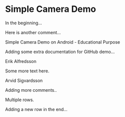 Simple Camera Demo
================

In the beginning...

Here is another comment...

Simple Camera Demo on Android - Educational Purpose

Adding some extra documentation for GitHub demo...

Erik Alfredsson

Some more text here.

Arvid Sigvardsson

Adding more comments..

Multiple rows.

Adding a new row in the end...

